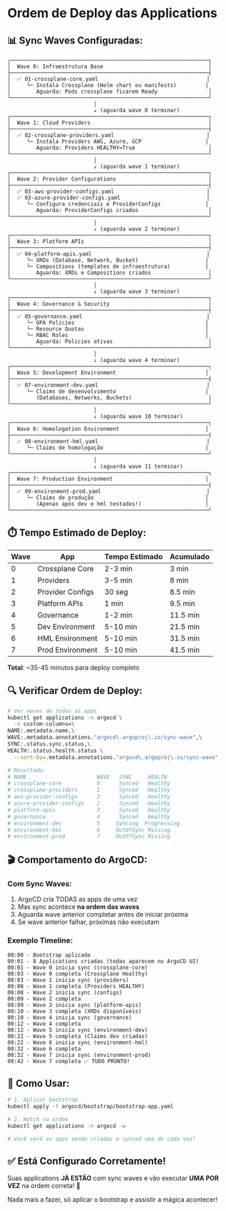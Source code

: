 # Ordem de Deploy das Applications

## 📊 Sync Waves Configuradas:

```
┌──────────────────────────────────────────────────────────────┐
│  Wave 0: Infraestrutura Base                                 │
├──────────────────────────────────────────────────────────────┤
│  ✅ 01-crossplane-core.yaml                                  │
│     └─ Instala Crossplane (Helm chart ou manifests)         │
│        Aguarda: Pods crossplane ficarem Ready                │
└──────────────────────────────────────────────────────────────┘
                           │
                           ↓ (aguarda wave 0 terminar)
┌──────────────────────────────────────────────────────────────┐
│  Wave 1: Cloud Providers                                     │
├──────────────────────────────────────────────────────────────┤
│  ✅ 02-crossplane-providers.yaml                             │
│     └─ Instala Providers AWS, Azure, GCP                    │
│        Aguarda: Providers HEALTHY=True                       │
└──────────────────────────────────────────────────────────────┘
                           │
                           ↓ (aguarda wave 1 terminar)
┌──────────────────────────────────────────────────────────────┐
│  Wave 2: Provider Configurations                             │
├──────────────────────────────────────────────────────────────┤
│  ✅ 03-aws-provider-configs.yaml                             │
│  ✅ 03-azure-provider-configs.yaml                           │
│     └─ Configura credenciais e ProviderConfigs              │
│        Aguarda: ProviderConfigs criados                      │
└──────────────────────────────────────────────────────────────┘
                           │
                           ↓ (aguarda wave 2 terminar)
┌──────────────────────────────────────────────────────────────┐
│  Wave 3: Platform APIs                                       │
├──────────────────────────────────────────────────────────────┤
│  ✅ 04-platform-apis.yaml                                    │
│     └─ XRDs (Database, Network, Bucket)                     │
│     └─ Compositions (templates de infraestrutura)           │
│        Aguarda: XRDs e Compositions criados                  │
└──────────────────────────────────────────────────────────────┘
                           │
                           ↓ (aguarda wave 3 terminar)
┌──────────────────────────────────────────────────────────────┐
│  Wave 4: Governance & Security                               │
├──────────────────────────────────────────────────────────────┤
│  ✅ 05-governance.yaml                                       │
│     └─ OPA Policies                                         │
│     └─ Resource Quotas                                      │
│     └─ RBAC Roles                                           │
│        Aguarda: Policies ativas                              │
└──────────────────────────────────────────────────────────────┘
                           │
                           ↓ (aguarda wave 4 terminar)
┌──────────────────────────────────────────────────────────────┐
│  Wave 5: Development Environment                            │
├──────────────────────────────────────────────────────────────┤
│  ✅ 07-environment-dev.yaml                                  │
│     └─ Claims de desenvolvimento                            │
│        (Databases, Networks, Buckets)                        │
└──────────────────────────────────────────────────────────────┘
                           │
                           ↓ (aguarda wave 10 terminar)
┌──────────────────────────────────────────────────────────────┐
│  Wave 6: Homologation Environment                           │
├──────────────────────────────────────────────────────────────┤
│  ✅ 08-environment-hml.yaml                                  │
│     └─ Claims de homologação                                │
└──────────────────────────────────────────────────────────────┘
                           │
                           ↓ (aguarda wave 11 terminar)
┌──────────────────────────────────────────────────────────────┐
│  Wave 7: Production Environment                             │
├──────────────────────────────────────────────────────────────┤
│  ✅ 09-environment-prod.yaml                                 │
│     └─ Claims de produção                                   │
│        (Apenas após dev e hml testados!)                    │
└──────────────────────────────────────────────────────────────┘
```

## ⏱️ Tempo Estimado de Deploy:

| Wave | App | Tempo Estimado | Acumulado |
|------|-----|----------------|-----------|
| 0 | Crossplane Core | 2-3 min | 3 min |
| 1 | Providers | 3-5 min | 8 min |
| 2 | Provider Configs | 30 seg | 8.5 min |
| 3 | Platform APIs | 1 min | 9.5 min |
| 4 | Governance | 1-2 min | 11.5 min |
| 5 | Dev Environment | 5-10 min | 21.5 min |
| 6 | HML Environment | 5-10 min | 31.5 min |
| 7 | Prod Environment | 5-10 min | 41.5 min |

**Total**: ~35-45 minutos para deploy completo

## 🔍 Verificar Ordem de Deploy:

```bash
# Ver waves de todas as apps
kubectl get applications -n argocd \
  -o custom-columns=\
NAME:.metadata.name,\
WAVE:.metadata.annotations."argocd\.argoproj\.io/sync-wave",\
SYNC:.status.sync.status,\
HEALTH:.status.health.status \
  --sort-by=.metadata.annotations."argocd\.argoproj\.io/sync-wave"

# Resultado:
# NAME                      WAVE   SYNC     HEALTH
# crossplane-core           0      Synced   Healthy
# crossplane-providers      1      Synced   Healthy
# aws-provider-configs      2      Synced   Healthy
# azure-provider-configs    2      Synced   Healthy
# platform-apis             3      Synced   Healthy
# governance                4      Synced   Healthy
# environment-dev           5     Syncing  Progressing
# environment-hml           6     OutOfSync Missing
# environment-prod          7     OutOfSync Missing
```

## 🎬 Comportamento do ArgoCD:

### Com Sync Waves:
1. ArgoCD cria TODAS as apps de uma vez
2. Mas sync acontece **na ordem das waves**
3. Aguarda wave anterior completar antes de iniciar próxima
4. Se wave anterior falhar, próximas não executam

### Exemplo Timeline:

```
00:00 - Bootstrap aplicado
00:01 - 8 Applications criadas (todas aparecem no ArgoCD UI)
00:01 - Wave 0 inicia sync (crossplane-core)
00:03 - Wave 0 completa (Crossplane Healthy)
00:03 - Wave 1 inicia sync (providers)
00:08 - Wave 1 completa (Providers HEALTHY)
00:08 - Wave 2 inicia sync (configs)
00:09 - Wave 2 completa
00:09 - Wave 3 inicia sync (platform-apis)
00:10 - Wave 3 completa (XRDs disponíveis)
00:10 - Wave 4 inicia sync (governance)
00:12 - Wave 4 completa
00:12 - Wave 5 inicia sync (environment-dev)
00:22 - Wave 5 completa (Claims dev criadas)
00:22 - Wave 6 inicia sync (environment-hml)
00:32 - Wave 6 completa
00:32 - Wave 7 inicia sync (environment-prod)
00:42 - Wave 7 completa ✅ TUDO PRONTO!
```

## 🚀 Como Usar:

```bash
# 1. Aplicar bootstrap
kubectl apply -f argocd/bootstrap/bootstrap-app.yaml

# 2. Watch na ordem
kubectl get applications -n argocd -w

# Você verá as apps sendo criadas e synced uma de cada vez!
```

## ✅ Está Configurado Corretamente!

Suas applications **JÁ ESTÃO** com sync waves e vão executar **UMA POR VEZ** na ordem correta! 🎉

Nada mais a fazer, só aplicar o bootstrap e assistir a mágica acontecer!

